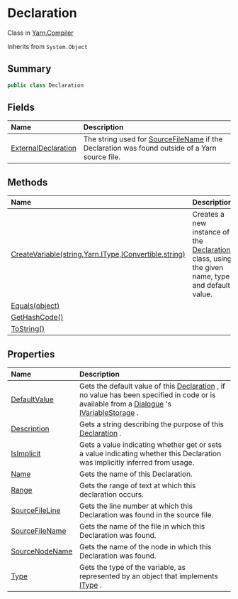 # Declaration

Class in [Yarn.Compiler](api/csharp/yarn.compiler.md)

Inherits from `System.Object`

## Summary



```csharp
public class Declaration
```

## Fields

|Name|Description|
|:---|:---|
|[ExternalDeclaration](api/csharp/yarn.compiler.declaration.externaldeclaration.md)|The string used for  <a href="yarn.compiler.declaration.sourcefilename.md">SourceFileName</a>  if the Declaration was found outside of a Yarn source file.|

## Methods

|Name|Description|
|:---|:---|
|[CreateVariable(string,Yarn.IType,IConvertible,string)](api/csharp/yarn.compiler.declaration.createvariable.md)|Creates a new instance of the  <a href="yarn.compiler.declaration.md">Declaration</a>  class, using the given name, type and default value.|
|[Equals(object)](api/csharp/yarn.compiler.declaration.equals.md)||
|[GetHashCode()](api/csharp/yarn.compiler.declaration.gethashcode.md)||
|[ToString()](api/csharp/yarn.compiler.declaration.tostring.md)||

## Properties

|Name|Description|
|:---|:---|
|[DefaultValue](api/csharp/yarn.compiler.declaration.defaultvalue.md)|Gets the default value of this  <a href="yarn.compiler.declaration.md">Declaration</a> , if no value has been specified in code or is available from a  <a href="yarn.dialogue.md">Dialogue</a> 's  <a href="yarn.ivariablestorage.md">IVariableStorage</a> .|
|[Description](api/csharp/yarn.compiler.declaration.description.md)|Gets a string describing the purpose of this  <a href="yarn.compiler.declaration.md">Declaration</a> .|
|[IsImplicit](api/csharp/yarn.compiler.declaration.isimplicit.md)|Gets a value indicating whether get or sets a value indicating whether this Declaration was implicitly inferred from usage.|
|[Name](api/csharp/yarn.compiler.declaration.name.md)|Gets the name of this Declaration.|
|[Range](api/csharp/yarn.compiler.declaration.range.md)|Gets the range of text at which this declaration occurs.|
|[SourceFileLine](api/csharp/yarn.compiler.declaration.sourcefileline.md)|Gets the line number at which this Declaration was found in the source file.|
|[SourceFileName](api/csharp/yarn.compiler.declaration.sourcefilename.md)|Gets the name of the file in which this Declaration was found.|
|[SourceNodeName](api/csharp/yarn.compiler.declaration.sourcenodename.md)|Gets the name of the node in which this Declaration was found.|
|[Type](api/csharp/yarn.compiler.declaration.type.md)|Gets the type of the variable, as represented by an object that implements  <a href="yarn.itype.md">IType</a> .|

